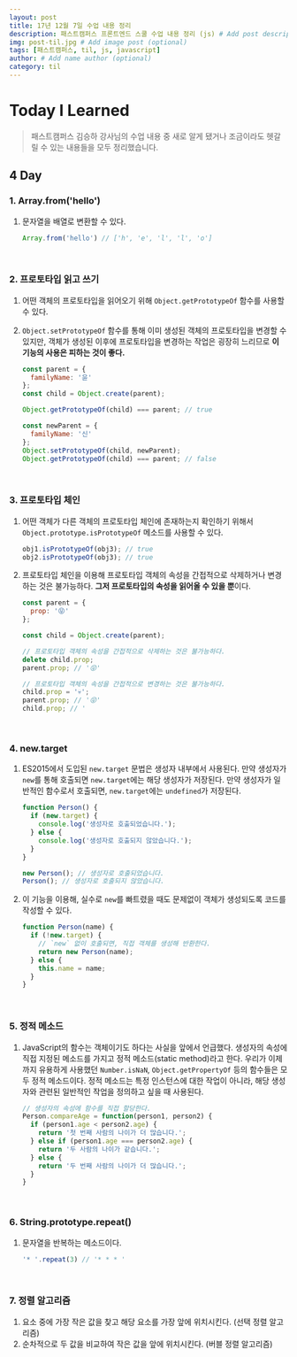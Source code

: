 ```yaml
---
layout: post
title: 17년 12월 7일 수업 내용 정리
description: 패스트캠퍼스 프론트엔드 스쿨 수업 내용 정리 (js) # Add post description (optional)
img: post-til.jpg # Add image post (optional)
tags: [패스트캠퍼스, til, js, javascript]
author: # Add name author (optional)
category: til
---
```

# Today I Learned

> 패스트캠퍼스 김승하 강사님의 수업 내용 중 새로 알게 됐거나 조금이라도 헷갈릴 수 있는 내용들을 모두 정리했습니다.

## 4 Day

### 1. Array.from('hello')

1. 문자열을 배열로 변환할 수 있다.

   ```javascript
   Array.from('hello') // ['h', 'e', 'l', 'l', 'o']
   ```

<br />

### 2. 프로토타입 읽고 쓰기

1. 어떤 객체의 프로토타입을 읽어오기 위해 `Object.getPrototypeOf` 함수를 사용할 수 있다.

2. `Object.setPrototypeOf` 함수를 통해 이미 생성된 객체의 프로토타입을 변경할 수 있지만, 객체가 생성된 이후에 프로토타입을 변경하는 작업은 굉장히 느리므로 **이 기능의 사용은 피하는 것이 좋다.**

   ```javascript
   const parent = {
     familyName: '윤'
   };
   const child = Object.create(parent);

   Object.getPrototypeOf(child) === parent; // true

   const newParent = {
     familyName: '신'
   };
   Object.setPrototypeOf(child, newParent);
   Object.getPrototypeOf(child) === parent; // false
   ```

<br />

### 3. 프로토타입 체인

1. 어떤 객체가 다른 객체의 프로토타입 체인에 존재하는지 확인하기 위해서 `Object.prototype.isPrototypeOf` 메소드를 사용할 수 있다.

   ```javascript
   obj1.isPrototypeOf(obj3); // true
   obj2.isPrototypeOf(obj3); // true
   ```

2. 프로토타입 체인을 이용해 프로토타입 객체의 속성을 간접적으로 삭제하거나 변경하는 것은 불가능하다. **그저 프로토타입의 속성을 읽어올 수 있을 뿐**이다.

   ```javascript
   const parent = {
     prop: '😝'
   };

   const child = Object.create(parent);

   // 프로토타입 객체의 속성을 간접적으로 삭제하는 것은 불가능하다.
   delete child.prop;
   parent.prop; // '😝'

   // 프로토타입 객체의 속성을 간접적으로 변경하는 것은 불가능하다.
   child.prop = '💀';
   parent.prop; // '😝'
   child.prop; // '
   ```

<br />

### 4. new.target

1. ES2015에서 도입된 `new.target` 문법은 생성자 내부에서 사용된다. 만약 생성자가 `new`를 통해 호출되면 `new.target`에는 해당 생성자가 저장된다. 만약 생성자가 일반적인 함수로서 호출되면, `new.target`에는 `undefined`가 저장된다.

   ```javascript
   function Person() {
     if (new.target) {
       console.log('생성자로 호출되었습니다.');
     } else {
       console.log('생성자로 호출되지 않았습니다.');
     }
   }

   new Person(); // 생성자로 호출되었습니다.
   Person(); // 생성자로 호출되지 않았습니다.
   ```

2. 이 기능을 이용해, 실수로 `new`를 빠트렸을 때도 문제없이 객체가 생성되도록 코드를 작성할 수 있다.

   ```javascript
   function Person(name) {
     if (!new.target) {
       // `new` 없이 호출되면, 직접 객체를 생성해 반환한다.
       return new Person(name);
     } else {
       this.name = name;
     }
   }
   ```

<br />

### 5. 정적 메소드

1. JavaScript의 함수는 객체이기도 하다는 사실을 앞에서 언급했다. 생성자의 속성에 직접 지정된 메소드를 가지고 정적 메소드(static method)라고 한다. 우리가 이제까지 유용하게 사용했던 `Number.isNaN`, `Object.getPropertyOf` 등의 함수들은 모두 정적 메소드이다. 정적 메소드는 특정 인스턴스에 대한 작업이 아니라, 해당 생성자와 관련된 일반적인 작업을 정의하고 싶을 때 사용된다.

   ```javascript
   // 생성자의 속성에 함수를 직접 할당한다.
   Person.compareAge = function(person1, person2) {
     if (person1.age < person2.age) {
       return '첫 번째 사람의 나이가 더 많습니다.';
     } else if (person1.age === person2.age) {
       return '두 사람의 나이가 같습니다.';
     } else {
       return '두 번째 사람의 나이가 더 많습니다.';
     }
   }
   ```

<br />

### 6. String.prototype.repeat()

1. 문자열을 반복하는 메소드이다.

   ```javascript
   '* '.repeat(3) // '* * * '
   ```

<br />

### 7. 정렬 알고리즘

1. 요소 중에 가장 작은 값을 찾고 해당 요소를 가장 앞에 위치시킨다. (선택 정렬 알고리즘)
2. 순차적으로 두 값을 비교하여 작은 값을 앞에 위치시킨다. (버블 정렬 알고리즘)
